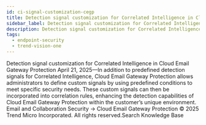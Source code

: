 ```yaml
---
id: ci-signal-customization-cegp
title: Detection signal customization for Correlated Intelligence in Cloud Email Gateway Protection
sidebar_label: Detection signal customization for Correlated Intelligence in Cloud Email Gateway Protection
description: Detection signal customization for Correlated Intelligence in Cloud Email Gateway Protection
tags:
  - endpoint-security
  - trend-vision-one
---
```


 Detection signal customization for Correlated Intelligence in Cloud Email Gateway Protection April 21, 2025—In addition to predefined detection signals for Correlated Intelligence, Cloud Email Gateway Protection allows administrators to define custom signals by using predefined conditions to meet specific security needs. These custom signals can then be incorporated into correlation rules, enhancing the detection capabilities of Cloud Email Gateway Protection within the customer’s unique environment. Email and Collaboration Security → Cloud Email Gateway Protection © 2025 Trend Micro Incorporated. All rights reserved.Search Knowledge Base